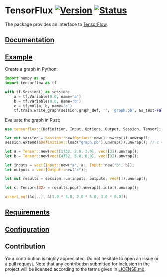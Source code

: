 # TensorFlux [![Version][version-img]][version-url] [![Status][status-img]][status-url]

The package provides an interface to [TensorFlow][tensorflow].

## [Documentation][documentation]

## [Example][example]

Create a graph in Python:

```python
import numpy as np
import tensorflow as tf

with tf.Session() as session:
    a = tf.Variable(0.0, name='a')
    b = tf.Variable(0.0, name='b')
    c = tf.mul(a, b, name='c')
    tf.train.write_graph(session.graph_def, '', 'graph.pb', as_text=False)
```

Evaluate the graph in Rust:

```rust
use tensorflux::{Definition, Input, Options, Output, Session, Tensor};

let mut session = Session::new(Options::new().unwrap()).unwrap();
session.extend(&Definition::load("graph.pb").unwrap()).unwrap(); // c = a * b

let a = Tensor::new(vec![1f32, 2.0, 3.0], vec![3]).unwrap();
let b = Tensor::new(vec![4f32, 5.0, 6.0], vec![3]).unwrap();

let inputs = vec![Input::new("a", a), Input::new("b", b)];
let outputs = vec![Output::new("c")];

let mut results = session.run(inputs, outputs, vec![]).unwrap();

let c: Tensor<f32> = results.pop().unwrap().into().unwrap();

assert_eq!(&c[..], &[1.0 * 4.0, 2.0 * 5.0, 3.0 * 6.0]);
```

## [Requirements][requirements]

## [Configuration][configuration]

## Contribution

Your contribution is highly appreciated. Do not hesitate to open an issue or a
pull request. Note that any contribution submitted for inclusion in the project
will be licensed according to the terms given in [LICENSE.md](LICENSE.md).

[configuration]: https://github.com/stainless-steel/tensorflow-sys#configuration
[documentation]: https://stainless-steel.github.io/tensorflux
[example]: examples/workflow.rs
[requirements]: https://github.com/stainless-steel/tensorflow-sys#requirements
[tensorflow]: https://www.tensorflow.org

[status-img]: https://travis-ci.org/stainless-steel/tensorflux.svg?branch=master
[status-url]: https://travis-ci.org/stainless-steel/tensorflux
[version-img]: https://img.shields.io/crates/v/tensorflux.svg
[version-url]: https://crates.io/crates/tensorflux
